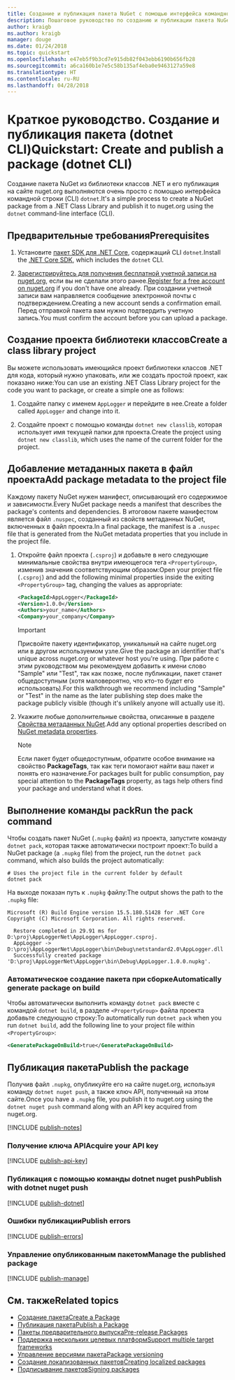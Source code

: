 ```yaml
---
title: Создание и публикация пакета NuGet с помощью интерфейса командной строки dotnet
description: Пошаговое руководство по созданию и публикации пакета NuGet с помощью .NET Core CLI — dotnet.
author: kraigb
ms.author: kraigb
manager: douge
ms.date: 01/24/2018
ms.topic: quickstart
ms.openlocfilehash: e47eb5f9b3cd7e915db82f043ebb6190b656fb28
ms.sourcegitcommit: a6ca160b1e7e5c58b135af4eba0e9463127a59e8
ms.translationtype: HT
ms.contentlocale: ru-RU
ms.lasthandoff: 04/28/2018
---
```

# <a name="quickstart-create-and-publish-a-package-dotnet-cli"></a><span data-ttu-id="ccdd8-103">Краткое руководство. Создание и публикация пакета (dotnet CLI)</span><span class="sxs-lookup"><span data-stu-id="ccdd8-103">Quickstart: Create and publish a package (dotnet CLI)</span></span>

<span data-ttu-id="ccdd8-104">Создание пакета NuGet из библиотеки классов .NET и его публикация на сайте nuget.org выполняются очень просто с помощью интерфейса командной строки (CLI) `dotnet`.</span><span class="sxs-lookup"><span data-stu-id="ccdd8-104">It's a simple process to create a NuGet package from a .NET Class Library and publish it to nuget.org using the `dotnet` command-line interface (CLI).</span></span>

## <a name="prerequisites"></a><span data-ttu-id="ccdd8-105">Предварительные требования</span><span class="sxs-lookup"><span data-stu-id="ccdd8-105">Prerequisites</span></span>

1. <span data-ttu-id="ccdd8-106">Установите [пакет SDK для .NET Core](https://www.microsoft.com/net/download/), содержащий CLI `dotnet`.</span><span class="sxs-lookup"><span data-stu-id="ccdd8-106">Install the [.NET Core SDK](https://www.microsoft.com/net/download/), which includes the `dotnet` CLI.</span></span>

1. <span data-ttu-id="ccdd8-107">[Зарегистрируйтесь для получения бесплатной учетной записи на nuget.org](https://www.nuget.org/users/account/LogOn?returnUrl=%2F), если вы не сделали этого ранее.</span><span class="sxs-lookup"><span data-stu-id="ccdd8-107">[Register for a free account on nuget.org](https://www.nuget.org/users/account/LogOn?returnUrl=%2F) if you don't have one already.</span></span> <span data-ttu-id="ccdd8-108">При создании учетной записи вам направляется сообщение электронной почты с подтверждением.</span><span class="sxs-lookup"><span data-stu-id="ccdd8-108">Creating a new account sends a confirmation email.</span></span> <span data-ttu-id="ccdd8-109">Перед отправкой пакета вам нужно подтвердить учетную запись.</span><span class="sxs-lookup"><span data-stu-id="ccdd8-109">You must confirm the account before you can upload a package.</span></span>

## <a name="create-a-class-library-project"></a><span data-ttu-id="ccdd8-110">Создание проекта библиотеки классов</span><span class="sxs-lookup"><span data-stu-id="ccdd8-110">Create a class library project</span></span>

<span data-ttu-id="ccdd8-111">Вы можете использовать имеющийся проект библиотеки классов .NET для кода, который нужно упаковать, или же создать простой проект, как показано ниже:</span><span class="sxs-lookup"><span data-stu-id="ccdd8-111">You can use an existing .NET Class Library project for the code you want to package, or create a simple one as follows:</span></span>

1. <span data-ttu-id="ccdd8-112">Создайте папку с именем `AppLogger` и перейдите в нее.</span><span class="sxs-lookup"><span data-stu-id="ccdd8-112">Create a folder called `AppLogger` and change into it.</span></span>

1. <span data-ttu-id="ccdd8-113">Создайте проект с помощью команды `dotnet new classlib`, которая использует имя текущей папки для проекта.</span><span class="sxs-lookup"><span data-stu-id="ccdd8-113">Create the project using `dotnet new classlib`, which uses the name of the current folder for the project.</span></span>

## <a name="add-package-metadata-to-the-project-file"></a><span data-ttu-id="ccdd8-114">Добавление метаданных пакета в файл проекта</span><span class="sxs-lookup"><span data-stu-id="ccdd8-114">Add package metadata to the project file</span></span>

<span data-ttu-id="ccdd8-115">Каждому пакету NuGet нужен манифест, описывающий его содержимое и зависимости.</span><span class="sxs-lookup"><span data-stu-id="ccdd8-115">Every NuGet package needs a manifest that describes the package's contents and dependencies.</span></span> <span data-ttu-id="ccdd8-116">В итоговом пакете манифестом является файл `.nuspec`, созданный из свойств метаданных NuGet, включенных в файл проекта.</span><span class="sxs-lookup"><span data-stu-id="ccdd8-116">In a final package, the manifest is a `.nuspec` file that is generated from the NuGet metadata properties that you include in the project file.</span></span>

1. <span data-ttu-id="ccdd8-117">Откройте файл проекта (`.csproj`) и добавьте в него следующие минимальные свойства внутри имеющегося тега `<PropertyGroup>`, изменив значения соответствующим образом:</span><span class="sxs-lookup"><span data-stu-id="ccdd8-117">Open your project file (`.csproj`) and add the following minimal properties inside the exiting `<PropertyGroup>` tag, changing the values as appropriate:</span></span>

    ```xml
    <PackageId>AppLogger</PackageId>
    <Version>1.0.0</Version>
    <Authors>your_name</Authors>
    <Company>your_company</Company>
    ```

    > [!Important]
    > <span data-ttu-id="ccdd8-118">Присвойте пакету идентификатор, уникальный на сайте nuget.org или в другом используемом узле.</span><span class="sxs-lookup"><span data-stu-id="ccdd8-118">Give the package an identifier that's unique across nuget.org or whatever host you're using.</span></span> <span data-ttu-id="ccdd8-119">При работе с этим руководством мы рекомендуем добавить к имени слово "Sample" или "Test", так как позже, после публикации, пакет станет общедоступным (хотя маловероятно, что кто-то будет его использовать).</span><span class="sxs-lookup"><span data-stu-id="ccdd8-119">For this walkthrough we recommend including "Sample" or "Test" in the name as the later publishing step does make the package publicly visible (though it's unlikely anyone will actually use it).</span></span>

1. <span data-ttu-id="ccdd8-120">Укажите любые дополнительные свойства, описанные в разделе [Свойства метаданных NuGet](/dotnet/core/tools/csproj#nuget-metadata-properties).</span><span class="sxs-lookup"><span data-stu-id="ccdd8-120">Add any optional properties described on [NuGet metadata properties](/dotnet/core/tools/csproj#nuget-metadata-properties).</span></span>

    > [!Note]
    > <span data-ttu-id="ccdd8-121">Если пакет будет общедоступным, обратите особое внимание на свойство **PackageTags**, так как теги помогают найти ваш пакет и понять его назначение.</span><span class="sxs-lookup"><span data-stu-id="ccdd8-121">For packages built for public consumption, pay special attention to the **PackageTags** property, as tags help others find your package and understand what it does.</span></span>

## <a name="run-the-pack-command"></a><span data-ttu-id="ccdd8-122">Выполнение команды pack</span><span class="sxs-lookup"><span data-stu-id="ccdd8-122">Run the pack command</span></span>

<span data-ttu-id="ccdd8-123">Чтобы создать пакет NuGet (`.nupkg` файл) из проекта, запустите команду `dotnet pack`, которая также автоматически построит проект:</span><span class="sxs-lookup"><span data-stu-id="ccdd8-123">To build a NuGet package (a `.nupkg` file) from the project, run the `dotnet pack` command, which also builds the project automatically:</span></span>

```cli
# Uses the project file in the current folder by default
dotnet pack
```

<span data-ttu-id="ccdd8-124">На выходе показан путь к `.nupkg` файлу:</span><span class="sxs-lookup"><span data-stu-id="ccdd8-124">The output shows the path to the `.nupkg` file:</span></span>

```output
Microsoft (R) Build Engine version 15.5.180.51428 for .NET Core
Copyright (C) Microsoft Corporation. All rights reserved.

  Restore completed in 29.91 ms for D:\proj\AppLoggerNet\AppLogger\AppLogger.csproj.
  AppLogger -> D:\proj\AppLoggerNet\AppLogger\bin\Debug\netstandard2.0\AppLogger.dll
  Successfully created package 'D:\proj\AppLoggerNet\AppLogger\bin\Debug\AppLogger.1.0.0.nupkg'.
```

### <a name="automatically-generate-package-on-build"></a><span data-ttu-id="ccdd8-125">Автоматическое создание пакета при сборке</span><span class="sxs-lookup"><span data-stu-id="ccdd8-125">Automatically generate package on build</span></span>

<span data-ttu-id="ccdd8-126">Чтобы автоматически выполнить команду `dotnet pack` вместе с командой `dotnet build`, в разделе `<PropertyGroup>` файла проекта добавьте следующую строку:</span><span class="sxs-lookup"><span data-stu-id="ccdd8-126">To automatically run `dotnet pack` when you run `dotnet build`, add the following line to your project file within `<PropertyGroup>`:</span></span>

```xml
<GeneratePackageOnBuild>true</GeneratePackageOnBuild>
```

## <a name="publish-the-package"></a><span data-ttu-id="ccdd8-127">Публикация пакета</span><span class="sxs-lookup"><span data-stu-id="ccdd8-127">Publish the package</span></span>

<span data-ttu-id="ccdd8-128">Получив файл `.nupkg`, опубликуйте его на сайте nuget.org, используя команду `dotnet nuget push`, а также ключ API, полученный на этом сайте.</span><span class="sxs-lookup"><span data-stu-id="ccdd8-128">Once you have a `.nupkg` file, you publish it to nuget.org using the `dotnet nuget push` command along with an API key acquired from nuget.org.</span></span>

[!INCLUDE [publish-notes](includes/publish-notes.md)]

### <a name="acquire-your-api-key"></a><span data-ttu-id="ccdd8-129">Получение ключа API</span><span class="sxs-lookup"><span data-stu-id="ccdd8-129">Acquire your API key</span></span>

[!INCLUDE [publish-api-key](includes/publish-api-key.md)]

### <a name="publish-with-dotnet-nuget-push"></a><span data-ttu-id="ccdd8-130">Публикация с помощью команды dotnet nuget push</span><span class="sxs-lookup"><span data-stu-id="ccdd8-130">Publish with dotnet nuget push</span></span>

[!INCLUDE [publish-dotnet](includes/publish-dotnet.md)]

### <a name="publish-errors"></a><span data-ttu-id="ccdd8-131">Ошибки публикации</span><span class="sxs-lookup"><span data-stu-id="ccdd8-131">Publish errors</span></span>

[!INCLUDE [publish-errors](includes/publish-errors.md)]

### <a name="manage-the-published-package"></a><span data-ttu-id="ccdd8-132">Управление опубликованным пакетом</span><span class="sxs-lookup"><span data-stu-id="ccdd8-132">Manage the published package</span></span>

[!INCLUDE [publish-manage](includes/publish-manage.md)]

## <a name="related-topics"></a><span data-ttu-id="ccdd8-133">См. также</span><span class="sxs-lookup"><span data-stu-id="ccdd8-133">Related topics</span></span>

- [<span data-ttu-id="ccdd8-134">Создание пакета</span><span class="sxs-lookup"><span data-stu-id="ccdd8-134">Create a Package</span></span>](../create-packages/creating-a-package.md)
- [<span data-ttu-id="ccdd8-135">Публикация пакета</span><span class="sxs-lookup"><span data-stu-id="ccdd8-135">Publish a Package</span></span>](../create-packages/publish-a-package.md)
- [<span data-ttu-id="ccdd8-136">Пакеты предварительного выпуска</span><span class="sxs-lookup"><span data-stu-id="ccdd8-136">Pre-release Packages</span></span>](../create-packages/Prerelease-Packages.md)
- [<span data-ttu-id="ccdd8-137">Поддержка нескольких целевых платформ</span><span class="sxs-lookup"><span data-stu-id="ccdd8-137">Support multiple target frameworks</span></span>](../create-packages/supporting-multiple-target-frameworks.md)
- [<span data-ttu-id="ccdd8-138">Управление версиями пакета</span><span class="sxs-lookup"><span data-stu-id="ccdd8-138">Package versioning</span></span>](../reference/package-versioning.md)
- [<span data-ttu-id="ccdd8-139">Создание локализованных пакетов</span><span class="sxs-lookup"><span data-stu-id="ccdd8-139">Creating localized packages</span></span>](../create-packages/creating-localized-packages.md)
- [<span data-ttu-id="ccdd8-140">Подписывание пакетов</span><span class="sxs-lookup"><span data-stu-id="ccdd8-140">Signing packages</span></span>](../create-packages/Sign-a-package.md)
